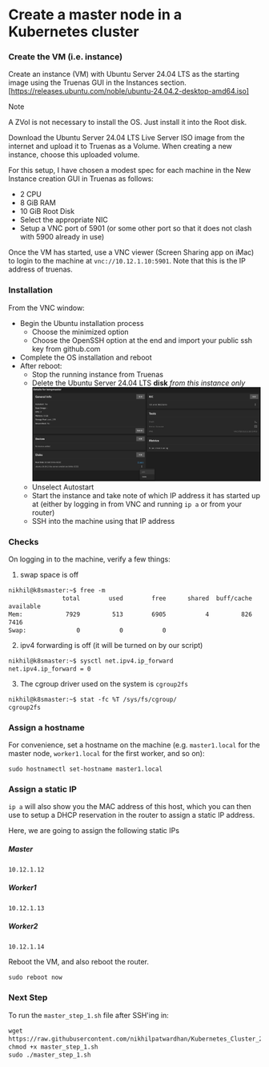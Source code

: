 # Create a master node in a Kubernetes cluster
 
### Create the VM (i.e. instance)
Create an instance (VM) with Ubuntu Server 24.04 LTS as the starting image using the Truenas GUI in the Instances section. [https://releases.ubuntu.com/noble/ubuntu-24.04.2-desktop-amd64.iso]

> [!NOTE]
> A ZVol is not necessary to install the OS. Just install it into the Root disk.

Download the Ubuntu Server 24.04 LTS Live Server ISO image from the internet and upload it to Truenas as a Volume. When creating a new instance, choose this uploaded volume.

For this setup, I have chosen a modest spec for each machine in the New Instance creation GUI in Truenas as follows:
- 2 CPU
- 8 GiB RAM
- 10 GiB Root Disk
- Select the appropriate NIC
- Setup a VNC port of 5901 (or some other port so that it does not clash with 5900 already in use)

Once the VM has started, use a VNC viewer (Screen Sharing app on iMac) to login to the machine at `vnc://10.12.1.10:5901`. Note that this is the IP address of truenas.

### Installation
From the VNC window:
- Begin the Ubuntu installation process
  - Choose the minimized option
  - Choose the OpenSSH option at the end and import your public ssh key from github.com
- Complete the OS installation and reboot
- After reboot:
  - Stop the running instance from Truenas
  - Delete the Ubuntu Server 24.04 LTS **disk** _from this instance only_ ![](assets/delete_disk.png)
  - Unselect Autostart
  - Start the instance and take note of which IP address it has started up at (either by logging in from VNC and running ```ip a``` or from your router)
  - SSH into the machine using that IP address

### Checks
On logging in to the machine, verify a few things:

1. swap space is off
```
nikhil@k8smaster:~$ free -m
               total        used        free      shared  buff/cache   available
Mem:            7929         513        6905           4         826        7416
Swap:              0           0           0
```

2. ipv4 forwarding is off (it will be turned on by our script)
```
nikhil@k8smaster:~$ sysctl net.ipv4.ip_forward
net.ipv4.ip_forward = 0
```

3. The cgroup driver used on the system is `cgroup2fs`
```
nikhil@k8smaster:~$ stat -fc %T /sys/fs/cgroup/
cgroup2fs
```

### Assign a hostname
For convenience, set a hostname on the machine (e.g. `master1.local` for the master node, `worker1.local` for the first worker, and so on):
```
sudo hostnamectl set-hostname master1.local
```

### Assign a static IP
```ip a``` will also show you the MAC address of this host, which you can then use to setup a DHCP reservation in the router to assign a static IP address.

Here, we are going to assign the following static IPs
##### Master
`10.12.1.12`
##### Worker1
`10.12.1.13`
##### Worker2
`10.12.1.14`

Reboot the VM, and also reboot the router.
```
sudo reboot now
```

### Next Step
To run the ```master_step_1.sh``` file after SSH'ing in:
```
wget https://raw.githubusercontent.com/nikhilpatwardhan/Kubernetes_Cluster_24_04/refs/heads/main/master_step_1.sh
chmod +x master_step_1.sh
sudo ./master_step_1.sh
```